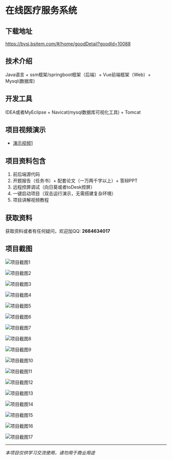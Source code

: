# 在线医疗服务系统

## 下载地址
https://bysj.bsitem.com/#/home/goodDetail?goodId=10088

## 技术介绍
Java语言 + ssm框架/springboot框架（后端）+ Vue前端框架（Web）+ Mysql(数据库)

## 开发工具
IDEA或者MyEclipse + Navicat(mysql数据库可视化工具) + Tomcat

## 项目视频演示
- [演示视频1](https://graduation-images.oss-cn-beijing.aliyuncs.com/videos/89%E5%A5%97-3-ssm%E5%BD%95%E5%83%8F/10088_%E5%9C%A8%E7%BA%BF%E5%8C%BB%E7%96%97%E6%9C%8D%E5%8A%A1%E7%B3%BB%E7%BB%9F%E5%BD%95%E5%83%8Fpf.mp4)

## 项目资料包含
1. 前后端源代码
2. 开题报告（任务书）+ 配套论文（一万两千字以上）+ 答辩PPT
3. 远程控屏调试（向日葵或者toDesk控屏）
4. 一键启动项目（双击运行演示，无需搭建复杂环境）
5. 项目讲解视频教程

## 获取资料
获取资料或者有任何疑问，欢迎加QQ: **2684634017**

## 项目截图
![项目截图1](https://graduation-images.oss-cn-beijing.aliyuncs.com/图片/10088/毕设论坛项目主图.jpg)

![项目截图2](https://graduation-images.oss-cn-beijing.aliyuncs.com/图片/10088/1.png)

![项目截图3](https://graduation-images.oss-cn-beijing.aliyuncs.com/图片/10088/2.png)

![项目截图4](https://graduation-images.oss-cn-beijing.aliyuncs.com/图片/10088/3.png)

![项目截图5](https://graduation-images.oss-cn-beijing.aliyuncs.com/图片/10088/4.png)

![项目截图6](https://graduation-images.oss-cn-beijing.aliyuncs.com/图片/10088/5.png)

![项目截图7](https://graduation-images.oss-cn-beijing.aliyuncs.com/图片/10088/6.png)

![项目截图8](https://graduation-images.oss-cn-beijing.aliyuncs.com/图片/10088/7.png)

![项目截图9](https://graduation-images.oss-cn-beijing.aliyuncs.com/图片/10088/8.png)

![项目截图10](https://graduation-images.oss-cn-beijing.aliyuncs.com/图片/10088/9.png)

![项目截图11](https://graduation-images.oss-cn-beijing.aliyuncs.com/图片/10088/10.png)

![项目截图12](https://graduation-images.oss-cn-beijing.aliyuncs.com/图片/10088/11.png)

![项目截图13](https://graduation-images.oss-cn-beijing.aliyuncs.com/图片/10088/12.png)

![项目截图14](https://graduation-images.oss-cn-beijing.aliyuncs.com/图片/10088/13.png)

![项目截图15](https://graduation-images.oss-cn-beijing.aliyuncs.com/图片/10088/14.png)

![项目截图16](https://graduation-images.oss-cn-beijing.aliyuncs.com/图片/10088/15.png)

![项目截图17](https://graduation-images.oss-cn-beijing.aliyuncs.com/图片/10088/16.png)

---
*本项目仅供学习交流使用，请勿用于商业用途*
